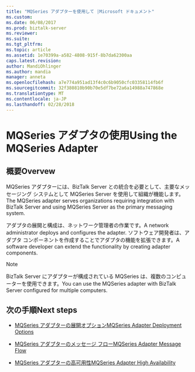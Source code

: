 ```yaml
---
title: "MQSeries アダプターを使用して |Microsoft ドキュメント"
ms.custom: 
ms.date: 06/08/2017
ms.prod: biztalk-server
ms.reviewer: 
ms.suite: 
ms.tgt_pltfrm: 
ms.topic: article
ms.assetid: 1e70399a-a582-4808-915f-8b7da62300aa
caps.latest.revision: 
author: MandiOhlinger
ms.author: mandia
manager: anneta
ms.openlocfilehash: a7e774a951ad13f4c0c6b9050cfc03358114fb6f
ms.sourcegitcommit: 32f380810b90b70e5df7be72a6a14988a747868e
ms.translationtype: MT
ms.contentlocale: ja-JP
ms.lasthandoff: 02/28/2018
---
```

# <a name="using-the-mqseries-adapter"></a><span data-ttu-id="5e8ac-102">MQSeries アダプタの使用</span><span class="sxs-lookup"><span data-stu-id="5e8ac-102">Using the MQSeries Adapter</span></span>

## <a name="overvew"></a><span data-ttu-id="5e8ac-103">概要</span><span class="sxs-lookup"><span data-stu-id="5e8ac-103">Overvew</span></span>
<span data-ttu-id="5e8ac-104">MQSeries アダプターには、BizTalk Server との統合を必要として、主要なメッセージング システムとして MQSeries Server を使用して組織が機能します。</span><span class="sxs-lookup"><span data-stu-id="5e8ac-104">The MQSeries adapter serves organizations requiring integration with BizTalk Server and using MQSeries Server as the primary messaging system.</span></span>  
  
 <span data-ttu-id="5e8ac-105">アダプタの展開と構成は、ネットワーク管理者の作業です。</span><span class="sxs-lookup"><span data-stu-id="5e8ac-105">A network administrator deploys and configures the adapter.</span></span> <span data-ttu-id="5e8ac-106">ソフトウェア開発者は、アダプタ コンポーネントを作成することでアダプタの機能を拡張できます。</span><span class="sxs-lookup"><span data-stu-id="5e8ac-106">A software developer can extend the functionality by creating adapter components.</span></span>  
  
> [!NOTE]
>  <span data-ttu-id="5e8ac-107">BizTalk Server にアダプターが構成されている MQSeries は、複数のコンピューターを使用できます。</span><span class="sxs-lookup"><span data-stu-id="5e8ac-107">You can use the MQSeries adapter with BizTalk Server configured for multiple computers.</span></span>  
  
## <a name="next-steps"></a><span data-ttu-id="5e8ac-108">次の手順</span><span class="sxs-lookup"><span data-stu-id="5e8ac-108">Next steps</span></span>
  
-   [<span data-ttu-id="5e8ac-109">MQSeries アダプターの展開オプション</span><span class="sxs-lookup"><span data-stu-id="5e8ac-109">MQSeries Adapter Deployment Options</span></span>](../core/mqseries-adapter-deployment-options.md)  
  
-   [<span data-ttu-id="5e8ac-110">MQSeries アダプターのメッセージ フロー</span><span class="sxs-lookup"><span data-stu-id="5e8ac-110">MQSeries Adapter Message Flow</span></span>](../core/mqseries-adapter-message-flow.md)  
  
-   [<span data-ttu-id="5e8ac-111">MQSeries アダプターの高可用性</span><span class="sxs-lookup"><span data-stu-id="5e8ac-111">MQSeries Adapter High Availability</span></span>](../core/mqseries-adapter-high-availability.md)